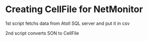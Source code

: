 # Creating CellFile for NetMonitor
1st script fetchs data from Atoll SQL server and put it in csv

2nd script converts SON to CellFile
